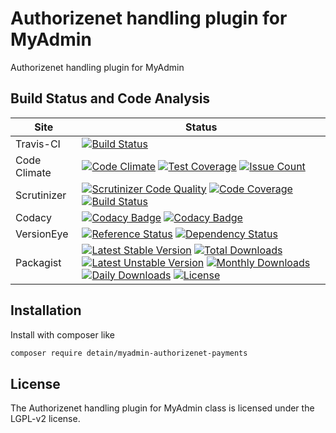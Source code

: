 # Authorizenet handling plugin for MyAdmin

Authorizenet handling plugin for MyAdmin

## Build Status and Code Analysis

Site          | Status
--------------|---------------------------
Travis-CI     | [![Build Status](https://travis-ci.org/detain/myadmin-authorizenet-payments.svg?branch=master)](https://travis-ci.org/detain/myadmin-authorizenet-payments)
Code Climate  | [![Code Climate](https://codeclimate.com/github/detain/myadmin-authorizenet-payments/badges/gpa.svg)](https://codeclimate.com/github/detain/myadmin-authorizenet-payments) [![Test Coverage](https://codeclimate.com/github/detain/myadmin-authorizenet-payments/badges/coverage.svg)](https://codeclimate.com/github/detain/myadmin-authorizenet-payments/coverage) [![Issue Count](https://codeclimate.com/github/detain/myadmin-authorizenet-payments/badges/issue_count.svg)](https://codeclimate.com/github/detain/myadmin-authorizenet-payments)
Scrutinizer   | [![Scrutinizer Code Quality](https://scrutinizer-ci.com/g/detain/myadmin-authorizenet-payments/badges/quality-score.png?b=master)](https://scrutinizer-ci.com/g/detain/myadmin-authorizenet-payments/?branch=master) [![Code Coverage](https://scrutinizer-ci.com/g/detain/myadmin-authorizenet-payments/badges/coverage.png?b=master)](https://scrutinizer-ci.com/g/detain/myadmin-authorizenet-payments/?branch=master) [![Build Status](https://scrutinizer-ci.com/g/detain/myadmin-authorizenet-payments/badges/build.png?b=master)](https://scrutinizer-ci.com/g/detain/myadmin-authorizenet-payments/build-status/master)
Codacy        | [![Codacy Badge](https://api.codacy.com/project/badge/Grade/226251fc068f4fd5b4b4ef9a40011d06)](https://www.codacy.com/app/detain/myadmin-authorizenet-payments) [![Codacy Badge](https://api.codacy.com/project/badge/Coverage/25fa74eb74c947bf969602fcfe87e349)](https://www.codacy.com/app/detain/myadmin-authorizenet-payments?utm_source=github.com&utm_medium=referral&utm_content=detain/myadmin-authorizenet-payments&utm_campaign=Badge_Coverage)
VersionEye    | [![Reference Status](https://www.versioneye.com/php/detain:myadmin-authorizenet-payments/reference_badge.svg?style=flat)](https://www.versioneye.com/php/detain:myadmin-authorizenet-payments/references) [![Dependency Status](https://www.versioneye.com/user/projects/592f7318bafc5500414dfd2a/badge.svg?style=flat-square)](https://www.versioneye.com/user/projects/592f7318bafc5500414dfd2a)
Packagist     | [![Latest Stable Version](https://poser.pugx.org/detain/myadmin-authorizenet-payments/version)](https://packagist.org/packages/detain/myadmin-authorizenet-payments) [![Total Downloads](https://poser.pugx.org/detain/myadmin-authorizenet-payments/downloads)](https://packagist.org/packages/detain/myadmin-authorizenet-payments) [![Latest Unstable Version](https://poser.pugx.org/detain/myadmin-authorizenet-payments/v/unstable)](//packagist.org/packages/detain/myadmin-authorizenet-payments) [![Monthly Downloads](https://poser.pugx.org/detain/myadmin-authorizenet-payments/d/monthly)](https://packagist.org/packages/detain/myadmin-authorizenet-payments) [![Daily Downloads](https://poser.pugx.org/detain/myadmin-authorizenet-payments/d/daily)](https://packagist.org/packages/detain/myadmin-authorizenet-payments) [![License](https://poser.pugx.org/detain/myadmin-authorizenet-payments/license)](https://packagist.org/packages/detain/myadmin-authorizenet-payments)


## Installation

Install with composer like

```sh
composer require detain/myadmin-authorizenet-payments
```

## License

The Authorizenet handling plugin for MyAdmin class is licensed under the LGPL-v2 license.


